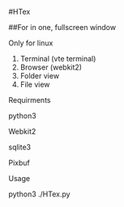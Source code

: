 #HTex

##For in one, fullscreen window

Only for linux

1. Terminal (vte terminal)
2. Browser (webkit2)
3. Folder view
4. File view

Requirments

python3

Webkit2

sqlite3

Pixbuf

Usage

python3 ./HTex.py

